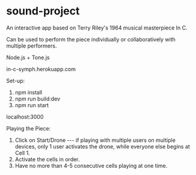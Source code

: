 # sound-project

An interactive app based on Terry Riley's 1964 musical masterpiece In C.

Can be used to perform the piece individually or collaboratively with multiple performers.

Node.js + Tone.js

in-c-symph.herokuapp.com


Set-up:
1. npm install
2. npm run build:dev
3. npm run start

localhost:3000

Playing the Piece:
1. Click on Start/Drone --- if playing with multiple users on multiple devices, only 1 user activates the         drone, while everyone else begins at Cell 1.
2. Activate the cells in order.
3. Have no more than 4-5 consecutive cells playing at one time.
